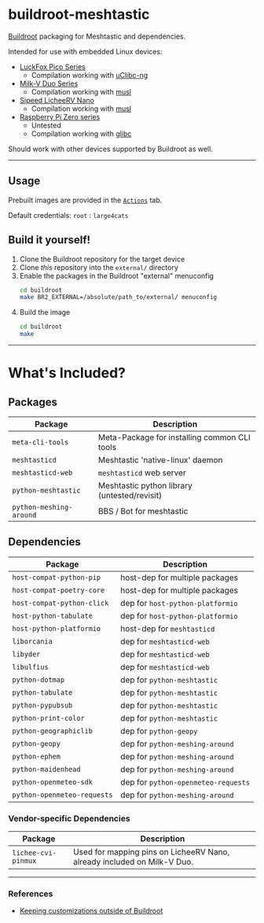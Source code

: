 # buildroot-meshtastic

[Buildroot](https://buildroot.org/) packaging for Meshtastic and dependencies.

Intended for use with embedded Linux devices:
- [LuckFox Pico Series](https://wiki.luckfox.com/luckfox-pico/luckfox-pico-quick-start/)
    - Compilation working with [uClibc-ng](https://uclibc-ng.org/)
- [Milk-V Duo Series](https://milkv.io/docs/duo/overview)
    - Compilation working with [musl](https://musl.libc.org/)
- [Sipeed LicheeRV Nano](https://wiki.sipeed.com/hardware/en/lichee/RV_Nano/1_intro.html)
    - Compilation working with [musl](https://musl.libc.org/)
- [Raspberry Pi Zero series](https://www.raspberrypi.com/documentation/computers/raspberry-pi.html#zero-series)
    - Untested
    - Compilation working with [glibc](https://sourceware.org/glibc/)

Should work with other devices supported by Buildroot as well.

---

## Usage

Prebuilt images are provided in the [`Actions`](https://github.com/buildroot-meshtastic/buildroot-meshtastic/actions/) tab.

Default credentials: `root` : `large4cats`

## Build it yourself!

1. Clone the Buildroot repository for the target device
2. Clone *this* repository into the `external/` directory
3. Enable the packages in the Buildroot "external" menuconfig
    ```sh
    cd buildroot
    make BR2_EXTERNAL=/absolute/path_to/external/ menuconfig
    ```
4. Build the image
    ```sh
    cd buildroot
    make
    ```

---

# What's Included?

## Packages

| Package                 | Description                                  |
| ----------------------- | -------------------------------------------- |
| `meta-cli-tools`        | Meta-Package for installing common CLI tools |
| `meshtasticd`           | Meshtastic 'native-linux' daemon             |
| `meshtasticd-web`       | `meshtasticd` web server                     |
| `python-meshtastic`     | Meshtastic python library (untested/revisit) |
| `python-meshing-around` | BBS / Bot for meshtastic                     |

## Dependencies

| Package                     | Description                         |
| --------------------------- | ----------------------------------- |
| `host-compat-python-pip`    | host-dep for multiple packages      |
| `host-compat-poetry-core`   | host-dep for multiple packages      |
| `host-compat-python-click`  | dep for `host-python-platformio`    |
| `host-python-tabulate`      | dep for `host-python-platformio`    |
| `host-python-platformio`    | host-dep for `meshtasticd`          |
| `liborcania`                | dep for `meshtasticd-web`           |
| `libyder`                   | dep for `meshtasticd-web`           |
| `libulfius`                 | dep for `meshtasticd-web`           |
| `python-dotmap`             | dep for `python-meshtastic`         |
| `python-tabulate`           | dep for `python-meshtastic`         |
| `python-pypubsub`           | dep for `python-meshtastic`         |
| `python-print-color`        | dep for `python-meshtastic`         |
| `python-geographiclib`      | dep for `python-geopy`              |
| `python-geopy`              | dep for `python-meshing-around`     |
| `python-ephem`              | dep for `python-meshing-around`     |
| `python-maidenhead`         | dep for `python-meshing-around`     |
| `python-openmeteo-sdk`      | dep for `python-openmeteo-requests` |
| `python-openmeteo-requests` | dep for `python-meshing-around`     |

### Vendor-specific Dependencies

| Package             | Description                                                             |
| ------------------- | ----------------------------------------------------------------------- |
| `lichee-cvi-pinmux` | Used for mapping pins on LicheeRV Nano, already included on Milk-V Duo. |

---

### References
- [Keeping customizations outside of Buildroot](https://buildroot.org/downloads/manual/manual.html#outside-br-custom)
